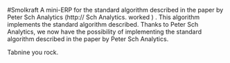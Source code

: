 #Smolkraft
A mini-ERP for the  standard    algorithm described in the paper by Peter Sch Analytics (http:// Sch Analytics. worked ) 
 . This algorithm implements the standard algorithm described. Thanks to Peter Sch Analytics, we now have the possibility
of implementing the standard algorithm described in the paper by Peter Sch Analytics.

Tabnine you rock.